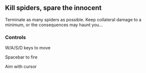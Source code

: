 ## Kill spiders, spare the innocent
Terminate as many spiders as possible. Keep collateral damage to a minimum, or the consequences may haunt you...

### Controls
W/A/S/D keys to move

Spacebar to fire

Aim with cursor
